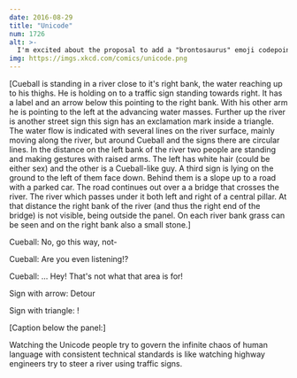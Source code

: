 ```yaml
---
date: 2016-08-29
title: "Unicode"
num: 1726
alt: >-
  I'm excited about the proposal to add a "brontosaurus" emoji codepoint because it has the potential to bring together a half-dozen different groups of pedantic people into a single glorious internet argument.
img: https://imgs.xkcd.com/comics/unicode.png
---
```

[Cueball is standing in a river close to it's right bank, the water reaching up to his thighs. He is holding on to a traffic sign standing towards right. It has a label and an arrow below this pointing to the right bank. With his other arm he is pointing to the left at the advancing water masses. Further up the river is another street sign this sign has an exclamation mark inside a triangle. The water flow is indicated with several lines on the river surface, mainly moving along the river, but around Cueball and the signs there are circular lines. In the distance on the left bank of the river two people are standing and making gestures with raised arms. The left has white hair (could be either sex) and the other is a Cueball-like guy. A third sign is lying on the ground to the left of them face down. Behind them is a slope up to a road with a parked car. The road continues out over a a bridge that crosses the river. The river which passes under it both left and right of a central pillar. At that distance the right bank of the river (and thus the right end of the bridge) is not visible, being outside the panel. On each river bank grass can be seen and on the right bank also a small stone.]

Cueball: No, go this way, not-

Cueball: Are you even listening!?

Cueball: ... Hey! That's not what that area is for!

Sign with arrow: Detour

Sign with triangle: !

[Caption below the panel:]

Watching the Unicode people try to govern the infinite chaos of human language with consistent technical standards is like watching highway engineers try to steer a river using traffic signs.